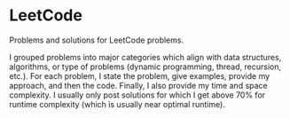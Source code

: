 # LeetCode
Problems and solutions for LeetCode problems.

I grouped problems into major categories which align with data structures, algorithms, or type of problems (dynamic programming, thread, recursion, etc.). For each problem, I state the problem, give examples, provide my approach, and then the code. Finally, I also provide my time and space complexity. I usually only post solutions for which I get above 70% for runtime complexity (which is usually near optimal runtime).
